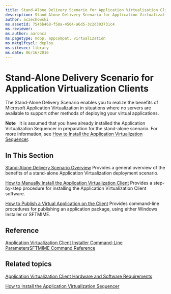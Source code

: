 ```yaml
---
title: Stand-Alone Delivery Scenario for Application Virtualization Clients
description: Stand-Alone Delivery Scenario for Application Virtualization Clients
author: aczechowski
ms.assetid: 7545b468-f58a-4504-a6d5-3c2d303731c4
ms.reviewer:
ms.author: aaroncz
ms.pagetype: mdop, appcompat, virtualization
ms.mktglfcycl: deploy
ms.sitesec: library
ms.date: 06/16/2016
---
```



# Stand-Alone Delivery Scenario for Application Virtualization Clients


The Stand-Alone Delivery Scenario enables you to realize the benefits of Microsoft Application Virtualization in situations where no servers are available to support other methods of deploying your virtual applications.

**Note**  
It is assumed that you have already installed the Application Virtualization Sequencer in preparation for the stand-alone scenario. For more information, see [How to Install the Application Virtualization Sequencer](how-to-install-the-application-virtualization-sequencer.md).



## In This Section


<a href="" id="stand-alone-delivery-scenario-overview"></a>[Stand-Alone Delivery Scenario Overview](stand-alone-delivery-scenario-overview.md)
Provides a general overview of the benefits of a stand-alone Application Virtualization deployment scenario.

<a href="" id="how-to-manually-install-the-application-virtualization-client"></a>[How to Manually Install the Application Virtualization Client](how-to-manually-install-the-application-virtualization-client.md)
Provides a step-by-step procedure for installing the Application Virtualization Client software.

<a href="" id="how-to-publish-a-virtual-application-on-the-client"></a>[How to Publish a Virtual Application on the Client](how-to-publish-a-virtual-application-on-the-client.md)
Provides command-line procedures for publishing an application package, using either Windows Installer or SFTMIME.

## Reference


[Application Virtualization Client Installer Command-Line Parameters](application-virtualization-client-installer-command-line-parameters.md)[SFTMIME Command Reference](sftmime--command-reference.md)

## Related topics


[Application Virtualization Client Hardware and Software Requirements](application-virtualization-client-hardware-and-software-requirements.md)

[How to Install the Application Virtualization Sequencer](how-to-install-the-application-virtualization-sequencer.md)









